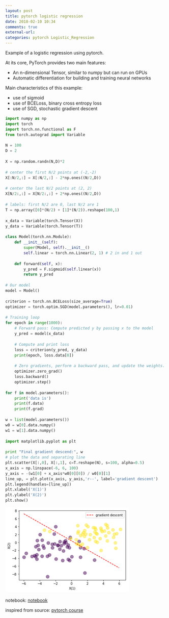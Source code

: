 ```yaml
---
layout: post
title: pytorch logistic regression
date: 2018-02-10 10:34
comments: true
external-url:
categories: pytorch Logistic_Regression
---
```


Example of a logistic regression using pytorch.

At its core, PyTorch provides two main features:

- An n-dimensional Tensor, similar to numpy but can run on GPUs
- Automatic differentiation for building and training neural networks

Main characteristics of this example:

- use of sigmoid  
- use of BCELoss, binary cross entropy loss
- use of SGD, stochastic gradient descent


```python
import numpy as np
import torch
import torch.nn.functional as F
from torch.autograd import Variable

N = 100
D = 2

X = np.random.randn(N,D)*2

# center the first N/2 points at (-2,-2)
X[:N/2,:] = X[:N/2,:] - 2*np.ones((N/2,D))

# center the last N/2 points at (2, 2)
X[N/2:,:] = X[N/2:,:] + 2*np.ones((N/2,D))

# labels: first N/2 are 0, last N/2 are 1
T = np.array([0]*(N/2) + [1]*(N/2)).reshape(100,1)

x_data = Variable(torch.Tensor(X))
y_data = Variable(torch.Tensor(T))

class Model(torch.nn.Module):
    def __init__(self):
        super(Model, self).__init__()
        self.linear = torch.nn.Linear(2, 1) # 2 in and 1 out
        
    def forward(self, x):
        y_pred = F.sigmoid(self.linear(x))
        return y_pred
    
# Our model    
model = Model()

criterion = torch.nn.BCELoss(size_average=True)
optimizer = torch.optim.SGD(model.parameters(), lr=0.01)

# Training loop
for epoch in range(1000):
    # Forward pass: Compute predicted y by passing x to the model
    y_pred = model(x_data)
    
    # Compute and print loss
    loss = criterion(y_pred, y_data)
    print(epoch, loss.data[0])
    
    # Zero gradients, perform a backward pass, and update the weights.
    optimizer.zero_grad()
    loss.backward()
    optimizer.step()

for f in model.parameters():
    print('data is')
    print(f.data)
    print(f.grad)

w = list(model.parameters())
w0 = w[0].data.numpy()
w1 = w[1].data.numpy()

import matplotlib.pyplot as plt

print "Final gradient descend:", w
# plot the data and separating line
plt.scatter(X[:,0], X[:,1], c=T.reshape(N), s=100, alpha=0.5)
x_axis = np.linspace(-6, 6, 100)
y_axis = -(w1[0] + x_axis*w0[0][0]) / w0[0][1]
line_up, = plt.plot(x_axis, y_axis,'r--', label='gradient descent')
plt.legend(handles=[line_up])
plt.xlabel('X(1)')
plt.ylabel('X(2)')
plt.show()
```

![result](/assets/pytorch-logit.png)

notebook: [notebook](https://github.com/m-alcu/notebooks/blob/master/LogisticPytorch.ipynb)

inspired from source: [pytorch course](https://www.youtube.com/watch?v=GAKTBQn7yKo)

